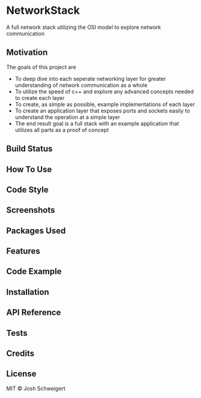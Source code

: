 # NetworkStack
A full network stack utilizing the OSI model to explore network communication

## Motivation
The goals of this project are
* To deep dive into each seperate networking layer for greater understanding of network communication as a whole
* To utilize the speed of c++ and explore any advanced concepts needed to create each layer
* To create, as simple as possible, example implementations of each layer
* To create an application layer that exposes ports and sockets easily to understand the operation at a simple layer
* The end result goal is a full stack with an example application that utilizes all parts as a proof of concept

## Build Status



## How To Use


## Code Style


## Screenshots


## Packages Used


## Features


## Code Example



## Installation



## API Reference



## Tests


## Credits


## License
MIT © Josh Schweigert
